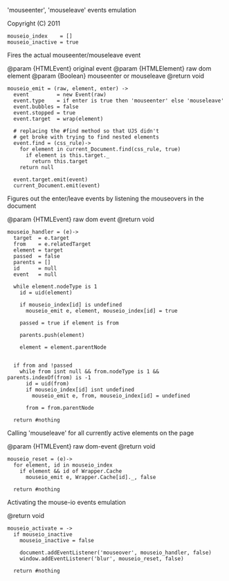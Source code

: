 'mouseenter', 'mouseleave' events emulation

Copyright (C) 2011

```coffee-aside
mouseio_index    = []
mouseio_inactive = true
```

Fires the actual mouseenter/mouseleave event

@param {HTMLEvent} original event
@param {HTMLElement} raw dom element
@param {Boolean} mouseenter or mouseleave
@return void

```coffee-aside
mouseio_emit = (raw, element, enter) ->
  event         = new Event(raw)
  event.type    = if enter is true then 'mouseenter' else 'mouseleave'
  event.bubbles = false
  event.stopped = true
  event.target  = wrap(element)

  # replacing the #find method so that UJS didn't
  # get broke with trying to find nested elements
  event.find = (css_rule)->
    for element in current_Document.find(css_rule, true)
      if element is this.target._
        return this.target
    return null

  event.target.emit(event)
  current_Document.emit(event)
```

Figures out the enter/leave events by listening the
mouseovers in the document

@param {HTMLEvent} raw dom event
@return void

```coffee-aside
mouseio_handler = (e)->
  target  = e.target
  from    = e.relatedTarget
  element = target
  passed  = false
  parents = []
  id      = null
  event   = null

  while element.nodeType is 1
    id = uid(element)

    if mouseio_index[id] is undefined
      mouseio_emit e, element, mouseio_index[id] = true

    passed = true if element is from

    parents.push(element)

    element = element.parentNode


  if from and !passed
    while from isnt null && from.nodeType is 1 && parents.indexOf(from) is -1
      id = uid(from)
      if mouseio_index[id] isnt undefined
        mouseio_emit e, from, mouseio_index[id] = undefined

      from = from.parentNode

  return #nothing
```

Calling 'mouseleave' for all currently active elements on the page

@param {HTMLEvent} raw dom-event
@return void

```coffee-aside
mouseio_reset = (e)->
  for element, id in mouseio_index
    if element && id of Wrapper.Cache
      mouseio_emit e, Wrapper.Cache[id]._, false

  return #nothing
```

Activating the mouse-io events emulation

@return void

```coffee-aside
mouseio_activate = ->
  if mouseio_inactive
    mouseio_inactive = false

    document.addEventListener('mouseover', mouseio_handler, false)
    window.addEventListener('blur', mouseio_reset, false)

  return #nothing
```
